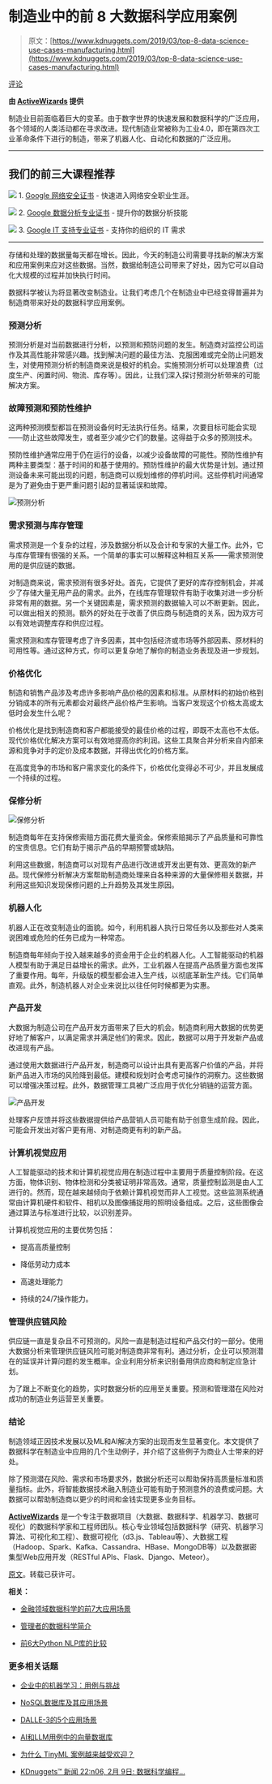 # 制造业中的前 8 大数据科学应用案例

> 原文：[https://www.kdnuggets.com/2019/03/top-8-data-science-use-cases-manufacturing.html](https://www.kdnuggets.com/2019/03/top-8-data-science-use-cases-manufacturing.html)

[评论](#comments)

**由 [ActiveWizards](https://activewizards.com/) 提供**

制造业目前面临着巨大的变革。由于数字世界的快速发展和数据科学的广泛应用，各个领域的人类活动都在寻求改进。现代制造业常被称为工业4.0，即在第四次工业革命条件下进行的制造，带来了机器人化、自动化和数据的广泛应用。

* * *

## 我们的前三大课程推荐

![](../Images/0244c01ba9267c002ef39d4907e0b8fb.png) 1\. [Google 网络安全证书](https://www.kdnuggets.com/google-cybersecurity) - 快速进入网络安全职业生涯。

![](../Images/e225c49c3c91745821c8c0368bf04711.png) 2\. [Google 数据分析专业证书](https://www.kdnuggets.com/google-data-analytics) - 提升你的数据分析技能

![](../Images/0244c01ba9267c002ef39d4907e0b8fb.png) 3\. [Google IT 支持专业证书](https://www.kdnuggets.com/google-itsupport) - 支持你的组织的 IT 需求

* * *

存储和处理的数据量每天都在增长。因此，今天的制造公司需要寻找新的解决方案和应用案例来应对这些数据。当然，数据给制造公司带来了好处，因为它可以自动化大规模的过程并加快执行时间。

数据科学被认为将显著改变制造业。让我们考虑几个在制造业中已经变得普遍并为制造商带来好处的数据科学应用案例。

### 预测分析

预测分析是对当前数据进行分析，以预测和预防问题的发生。制造商对监控公司运作及其高性能非常感兴趣。找到解决问题的最佳方法、克服困难或完全防止问题发生，对使用预测分析的制造商来说是极好的机会。实施预测分析可以处理浪费（过度生产、闲置时间、物流、库存等）。因此，让我们深入探讨预测分析带来的可能解决方案。

### 故障预测和预防性维护

这两种预测模型都旨在预测设备何时无法执行任务。结果，次要目标可能会实现——防止这些故障发生，或者至少减少它们的数量。这得益于众多的预测技术。

预防性维护通常应用于仍在运行的设备，以减少设备故障的可能性。预防性维护有两种主要类型：基于时间的和基于使用的。预防性维护的最大优势是计划。通过预测设备未来可能出现的问题，制造商可以规划维修的停机时间。这些停机时间通常是为了避免由于更严重问题引起的显著延误和故障。

![预测分析](../Images/2b27665756de535c83f6ad24554cb172.png)

### 需求预测与库存管理

需求预测是一个复杂的过程，涉及数据分析以及会计和专家的大量工作。此外，它与库存管理有很强的关系。一个简单的事实可以解释这种相互关系——需求预测使用的是供应链的数据。

对制造商来说，需求预测有很多好处。首先，它提供了更好的库存控制机会，并减少了存储大量无用产品的需求。此外，在线库存管理软件有助于收集对进一步分析非常有用的数据。另一个关键因素是，需求预测的数据输入可以不断更新。因此，可以做出相关的预测。额外的好处在于改善了供应商与制造商的关系，因为双方可以有效地调整库存和供应过程。

需求预测和库存管理考虑了许多因素，其中包括经济或市场等外部因素、原材料的可用性等。通过这种方式，你可以更复杂地了解你的制造业务表现及进一步规划。

### 价格优化

制造和销售产品涉及考虑许多影响产品价格的因素和标准。从原材料的初始价格到分销成本的所有元素都会对最终产品价格产生影响。当客户发现这个价格太高或太低时会发生什么呢？

价格优化是找到制造商和客户都能接受的最佳价格的过程，即既不太高也不太低。现代价格优化解决方案可以有效地提高你的利润。这些工具聚合并分析来自内部来源和竞争对手的定价及成本数据，并得出优化的价格方案。

在高度竞争的市场和客户需求变化的条件下，价格优化变得必不可少，并且发展成一个持续的过程。

### 保修分析

![保修分析](../Images/e86fc208fffd18407d4e75cc1280fabd.png)

制造商每年在支持保修索赔方面花费大量资金。保修索赔揭示了产品质量和可靠性的宝贵信息。它们有助于揭示产品的早期预警或缺陷。

利用这些数据，制造商可以对现有产品进行改进或开发出更有效、更高效的新产品。现代保修分析解决方案帮助制造商处理来自各种来源的大量保修相关数据，并利用这些知识发现保修问题的上升趋势及其发生原因。

### 机器人化

机器人正在改变制造业的面貌。如今，利用机器人执行日常任务以及那些对人类来说困难或危险的任务已成为一种常态。

制造商每年倾向于投入越来越多的资金用于企业的机器人化。人工智能驱动的机器人模型有助于满足日益增长的需求。此外，工业机器人在提高产品质量方面也发挥了重要作用。每年，升级版的模型都会进入生产线，以彻底革新生产线。它们简单直观。此外，制造机器人对企业来说比以往任何时候都更为实惠。

### 产品开发

大数据为制造公司在产品开发方面带来了巨大的机会。制造商利用大数据的优势更好地了解客户，以满足需求并满足他们的需求。因此，数据可以用于开发新产品或改进现有产品。

通过使用大数据进行产品开发，制造商可以设计出具有更高客户价值的产品，并将新产品进入市场的风险降到最低。建模和规划时会考虑可操作的洞察力。这些数据可以增强决策过程。此外，数据管理工具被广泛应用于优化分销链的运营方面。

![产品开发](../Images/a1a22bbfdde73941a4c1c81aaaff70d3.png)

处理客户反馈并将这些数据提供给产品营销人员可能有助于创意生成阶段。因此，可能会开发出对客户更有用、对制造商更有利的新产品。

### 计算机视觉应用

人工智能驱动的技术和计算机视觉应用在制造过程中主要用于质量控制阶段。在这方面，物体识别、物体检测和分类被证明非常高效。通常，质量控制监测是由人工进行的。然而，现在越来越倾向于依赖计算机视觉而非人工视觉。这些监测系统通常由计算机硬件和软件、相机以及图像捕捉用的照明设备组成。之后，这些图像会通过算法与标准进行比较，以识别差异。

计算机视觉应用的主要优势包括：

+   提高高质量控制

+   降低劳动力成本

+   高速处理能力

+   持续的24/7操作能力。

### 管理供应链风险

供应链一直是复杂且不可预测的。风险一直是制造过程和产品交付的一部分。使用大数据分析来管理供应链风险可能对制造商非常有利。通过分析，企业可以预测潜在的延误并计算问题的发生概率。企业利用分析来识别备用供应商和制定应急计划。

为了跟上不断变化的趋势，实时数据分析的应用至关重要。预测和管理潜在风险对成功的制造业务运营至关重要。

### 结论

制造领域正因技术发展以及ML和AI解决方案的出现而发生显著变化。本文提供了数据科学在制造业中应用的几个生动例子，并介绍了这些例子为商业人士带来的好处。

除了预测潜在风险、需求和市场要求外，数据分析还可以帮助保持高质量标准和质量指标。此外，将智能数据技术融入制造业可能有助于预测意外的浪费或问题。大数据可以帮助制造商以更少的时间和金钱实现更多业务目标。

**[ActiveWizards](https://activewizards.com/)** 是一个专注于数据项目（大数据、数据科学、机器学习、数据可视化）的数据科学家和工程师团队。核心专业领域包括数据科学（研究、机器学习算法、可视化和工程）、数据可视化（d3.js、Tableau等）、大数据工程（Hadoop、Spark、Kafka、Cassandra、HBase、MongoDB等）以及数据密集型Web应用开发（RESTful APIs、Flask、Django、Meteor）。

[原文](https://activewizards.com/blog/top-8-data-science-use-cases-in-manufacturing/)。转载已获许可。

**相关：**

+   [金融领域数据科学的前7大应用场景](/2018/05/top-7-data-science-use-cases-finance.html)

+   [管理者的数据科学简介](/2018/11/intro-data-science-managers.html)

+   [前6大Python NLP库的比较](/2018/07/comparison-top-6-python-nlp-libraries.html)

### 更多相关话题

+   [企业中的机器学习：用例与挑战](https://www.kdnuggets.com/2022/08/dss-machine-learning-enterprise-cases-challenges.html)

+   [NoSQL数据库及其应用场景](https://www.kdnuggets.com/2023/03/nosql-databases-cases.html)

+   [DALLE-3的5个应用场景](https://www.kdnuggets.com/5-use-cases-of-dalle-3)

+   [AI和LLM用例中的向量数据库](https://www.kdnuggets.com/vector-databases-in-ai-and-llm-use-cases)

+   [为什么 TinyML 案例越来越受欢迎？](https://www.kdnuggets.com/2022/10/tinyml-cases-becoming-popular.html)

+   [KDnuggets™ 新闻 22:n06, 2月 9日: 数据科学编程…](https://www.kdnuggets.com/2022/n06.html)
